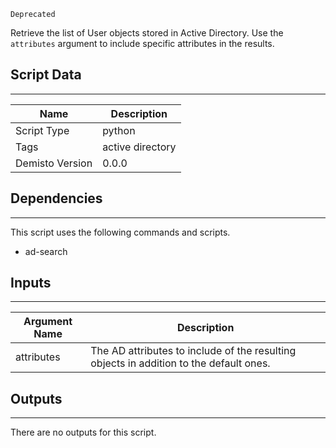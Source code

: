 `Deprecated`

Retrieve the list of User objects stored in Active Directory. Use the `attributes` argument to include specific attributes in the results. 

## Script Data
---

| **Name** | **Description** |
| --- | --- |
| Script Type | python |
| Tags | active directory |
| Demisto Version | 0.0.0 |

## Dependencies
---
This script uses the following commands and scripts.
* ad-search

## Inputs
---

| **Argument Name** | **Description** |
| --- | --- |
| attributes | The AD attributes to include of the resulting objects in addition to the default ones. |

## Outputs
---
There are no outputs for this script.
